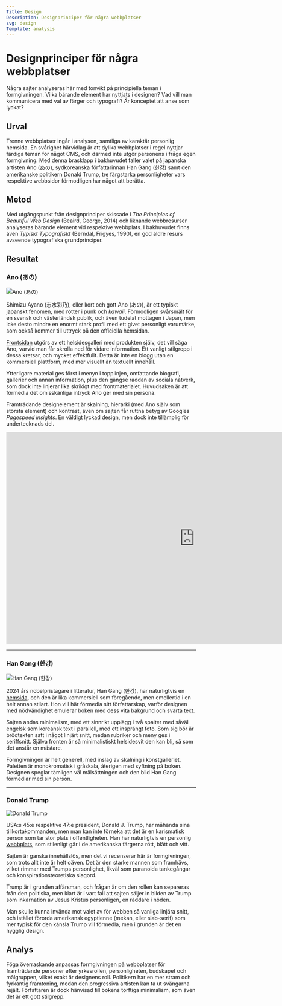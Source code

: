 ```yaml
---
Title: Design
Description: Designprinciper för några webbplatser
svg: design
Template: analysis
---
```


Designprinciper för några webbplatser
=======================

Några sajter analyseras här med tonvikt på principiella teman i formgivningen. Vilka bärande element har nyttjats i designen? Vad vill man kommunicera med val av färger och typografi? Är konceptet att anse som lyckat?

Urval
-----------------------

Trenne webbplatser ingår i analysen, samtliga av karaktär personlig hemsida. En svårighet härvidlag är att dylika webbplatser i regel nyttjar färdiga teman för något CMS, och därmed inte utgör personens i fråga egen formgivning. Med denna brasklapp i bakhuvudet faller valet på japanska artisten Ano (あの), sydkoreanska författarinnan Han Gang (한강) samt den amerikanske politikern Donald Trump, tre färgstarka personligheter vars respektive webbsidor förmodligen har något att berätta.

Metod
-----------------------

Med utgångspunkt från designprinciper skissade i *The Principles of Beautiful Web Design* (Beaird, George, 2014) och liknande webbresurser analyseras bärande element vid respektive webbplats. I bakhuvudet finns även *Typiskt Typografiskt* (Berndal, Frigyes, 1990), en god äldre resurs avseende typografiska grundprinciper.

Resultat
-----------------------

### Ano (あの)

![Ano (あの)](%assets_url%/img/ano.avif)

Shimizu Ayano (志水彩乃), eller kort och gott Ano (あの), är ett typiskt japanskt fenomen, med rötter i punk och *kawaii*. Förmodligen svårsmält för en svensk och västerländsk publik, och även tudelat mottagen i Japan, men icke desto mindre en enormt stark profil med ett givet personligt varumärke, som också kommer till uttryck på den officiella hemsidan.

[Frontsidan](https://ano-official.com/) utgörs av ett helsidesgalleri med produkten själv, det vill säga Ano, varvid man får skrolla ned för vidare information. Ett vanligt stilgrepp i dessa kretsar, och mycket effektfullt. Detta är inte en blogg utan en kommersiell plattform, med mer visuellt än textuellt innehåll.

Ytterligare material ges först i menyn i topplinjen, omfattande biografi, gallerier och annan information, plus den gängse raddan av sociala nätverk, som dock inte linjerar lika skrikigt med frontmaterialet. Huvudsaken är att förmedla det omisskänliga intryck Ano ger med sin persona.

Framträdande designelement är skalning, hierarki (med Ano själv som största element) och kontrast, även om sajten får ruttna betyg av Googles *Pagespeed insights*. En väldigt lyckad design, men dock inte tillämplig för undertecknads del.

<div class="video">
    <iframe width="1000" height="562" src="https://www.youtube.com/embed/nC5c9aW1mbI" title="YouTube video player" allow="accelerometer; clipboard-write; encrypted-media; gyroscope" style="border: none;"></iframe>
</div>

--- 

### Han Gang (한강)

![Han Gang (한강)](%assets_url%/img/han-gang.avif)

2024 års nobelpristagare i litteratur, Han Gang (한강), har naturligtvis en [hemsida](https://han-kang.net/), och den är lika kommersiell som föregående, men emellertid i en helt annan stilart. Hon vill här förmedla sitt författarskap, varför designen med nödvändighet emulerar boken med dess vita bakgrund och svarta text.

Sajten andas minimalism, med ett sinnrikt upplägg i två spalter med såväl engelsk som koreansk text i parallell, med ett insprängt foto. Som sig bör är brödtexten satt i något linjärt snitt, medan rubriker och meny ges i seriffsnitt. Själva fronten är så minimalistiskt helsidesvit den kan bli, så som det anstår en mästare.

Formgivningen är helt generell, med inslag av skalning i konstgalleriet. Paletten är monokromatisk i gråskala, återigen med syftning på boken. Designen speglar tämligen väl målsättningen och den bild Han Gang förmedlar med sin person.

---

### Donald Trump

![Donald Trump](%assets_url%/img/donald-trump.avif)

USA:s 45:e respektive 47:e president, Donald J. Trump, har måhända sina tillkortakommanden, men man kan inte förneka att det är en karismatisk person som tar stor plats i offentligheten. Han har naturligtvis en personlig [webbplats](https://www.donaldjtrump.com/), som stilenligt går i de amerikanska färgerna rött, blått och vitt.

Sajten är ganska innehållslös, men det vi recenserar här är formgivningen, som trots allt inte är helt oäven. Det är den starke mannen som framhävs, vilket rimmar med Trumps personlighet, likväl som paranoida tankegångar och konspirationsteoretiska slagord.

Trump är i grunden affärsman, och frågan är om den rollen kan separeras från den politiska, men klart är i vart fall att sajten säljer in bilden av Trump som inkarnation av Jesus Kristus personligen, en räddare i nöden.

Man skulle kunna invända mot valet av för webben så vanliga linjära snitt, och istället förorda amerikansk egyptienne (mekan, eller slab-serif) som mer typisk för den känsla Trump vill förmedla, men i grunden är det en hygglig design.

Analys
-----------------------

Föga överraskande anpassas formgivningen på webbplatser för framträdande personer efter yrkesrollen, personligheten, budskapet och målgruppen, vilket exakt är designens roll. Politikern har en mer stram och fyrkantig framtoning, medan den progressiva artisten kan ta ut svängarna rejält. Författaren är dock hänvisad till bokens torftiga minimalism, som även det är ett gott stilgrepp.
